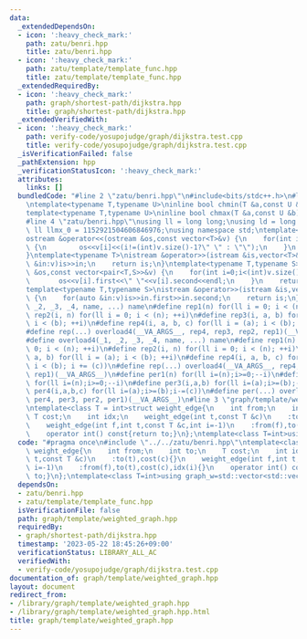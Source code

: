 ```yaml
---
data:
  _extendedDependsOn:
  - icon: ':heavy_check_mark:'
    path: zatu/benri.hpp
    title: zatu/benri.hpp
  - icon: ':heavy_check_mark:'
    path: zatu/template/template_func.hpp
    title: zatu/template/template_func.hpp
  _extendedRequiredBy:
  - icon: ':heavy_check_mark:'
    path: graph/shortest-path/dijkstra.hpp
    title: graph/shortest-path/dijkstra.hpp
  _extendedVerifiedWith:
  - icon: ':heavy_check_mark:'
    path: verify-code/yosupojudge/graph/dijkstra.test.cpp
    title: verify-code/yosupojudge/graph/dijkstra.test.cpp
  _isVerificationFailed: false
  _pathExtension: hpp
  _verificationStatusIcon: ':heavy_check_mark:'
  attributes:
    links: []
  bundledCode: "#line 2 \"zatu/benri.hpp\"\n#include<bits/stdc++.h>\n#line 3 \"zatu/template/template_func.hpp\"\
    \ntemplate<typename T,typename U>\ninline bool chmin(T &a,const U &b){return (a>b?a=b,true:false);}\n\
    template<typename T,typename U>\ninline bool chmax(T &a,const U &b){return (a<b?a=b,true:false);}\n\
    #line 4 \"zatu/benri.hpp\"\nusing ll = long long;\nusing ld = long double;\nconst\
    \ ll llmx_0 = 1152921504606846976;\nusing namespace std;\ntemplate<typename T>\n\
    ostream &operator<<(ostream &os,const vector<T>&v) {\n    for(int i=0;i<(int)v.size();i++)\
    \ {\n        os<<v[i]<<(i!=(int)v.size()-1?\" \" : \"\");\n    }\n    return os;\n\
    }\ntemplate<typename T>\nistream &operator>>(istream &is,vector<T>&v) {\n    for(T\
    \ &in:v)is>>in;\n    return is;\n}\ntemplate<typename T,typename S>\nostream &operator<<(ostream\
    \ &os,const vector<pair<T,S>>&v) {\n    for(int i=0;i<(int)v.size();i++) {\n \
    \       os<<v[i].first<<\" \"<<v[i].second<<endl;\n    }\n    return os;\n}\n\
    template<typename T,typename S>\nistream &operator>>(istream &is,vector<pair<T,S>>&v)\
    \ {\n    for(auto &in:v)is>>in.first>>in.second;\n    return is;\n}\n#define overload4(_1,\
    \ _2, _3, _4, name, ...) name\n#define rep1(n) for(ll i = 0; i < (n); ++i)\n#define\
    \ rep2(i, n) for(ll i = 0; i < (n); ++i)\n#define rep3(i, a, b) for(ll i = (a);\
    \ i < (b); ++i)\n#define rep4(i, a, b, c) for(ll i = (a); i < (b); i += (c))\n\
    #define rep(...) overload4(__VA_ARGS__, rep4, rep3, rep2, rep1)(__VA_ARGS__)\n\
    #define overload4(_1, _2, _3, _4, name, ...) name\n#define rep1(n) for(ll i =\
    \ 0; i < (n); ++i)\n#define rep2(i, n) for(ll i = 0; i < (n); ++i)\n#define rep3(i,\
    \ a, b) for(ll i = (a); i < (b); ++i)\n#define rep4(i, a, b, c) for(ll i = (a);\
    \ i < (b); i += (c))\n#define rep(...) overload4(__VA_ARGS__, rep4, rep3, rep2,\
    \ rep1)(__VA_ARGS__)\n#define per1(n) for(ll i=(n);i>=0;--i)\n#define per2(i,n)\
    \ for(ll i=(n);i>=0;--i)\n#define per3(i,a,b) for(ll i=(a);i>=(b);--i)\n#define\
    \ per4(i,a,b,c) for(ll i=(a);i>=(b);i-=(c))\n#define per(...) overload4(__VA_ARGS__,\
    \ per4, per3, per2, per1)(__VA_ARGS__)\n#line 3 \"graph/template/weighted_graph.hpp\"\
    \ntemplate<class T = int>struct weight_edge{\n    int from;\n    int to;\n   \
    \ T cost;\n    int idx;\n    weight_edge(int t,const T &c)\n    :to(t),cost(c){}\n\
    \    weight_edge(int f,int t,const T &c,int i=-1)\n    :from(f),to(t),cost(c),idx(i){}\n\
    \    operator int() const{return to;}\n};\ntemplate<class T=int>using graph_w=std::vector<std::vector<weight_edge<T>>>;\n"
  code: "#pragma once\n#include \"../../zatu/benri.hpp\"\ntemplate<class T = int>struct\
    \ weight_edge{\n    int from;\n    int to;\n    T cost;\n    int idx;\n    weight_edge(int\
    \ t,const T &c)\n    :to(t),cost(c){}\n    weight_edge(int f,int t,const T &c,int\
    \ i=-1)\n    :from(f),to(t),cost(c),idx(i){}\n    operator int() const{return\
    \ to;}\n};\ntemplate<class T=int>using graph_w=std::vector<std::vector<weight_edge<T>>>;"
  dependsOn:
  - zatu/benri.hpp
  - zatu/template/template_func.hpp
  isVerificationFile: false
  path: graph/template/weighted_graph.hpp
  requiredBy:
  - graph/shortest-path/dijkstra.hpp
  timestamp: '2023-05-22 18:45:26+09:00'
  verificationStatus: LIBRARY_ALL_AC
  verifiedWith:
  - verify-code/yosupojudge/graph/dijkstra.test.cpp
documentation_of: graph/template/weighted_graph.hpp
layout: document
redirect_from:
- /library/graph/template/weighted_graph.hpp
- /library/graph/template/weighted_graph.hpp.html
title: graph/template/weighted_graph.hpp
---
```

